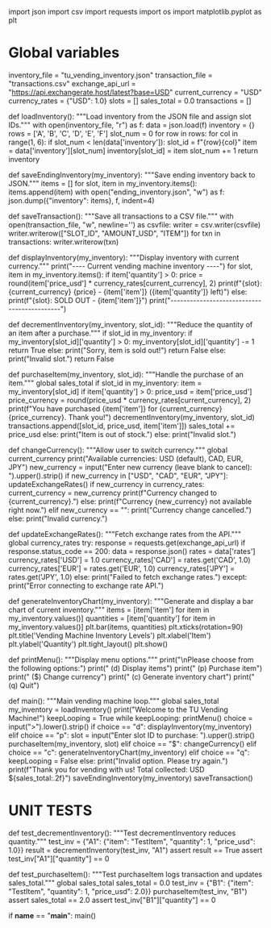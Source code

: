 import json
import csv
import requests
import os
import matplotlib.pyplot as plt

# Global variables
inventory_file = "tu_vending_inventory.json"
transaction_file = "transactions.csv"
exchange_api_url = "https://api.exchangerate.host/latest?base=USD"
current_currency = "USD"
currency_rates = {"USD": 1.0}
slots = []
sales_total = 0.0
transactions = []

def loadInventory():
    """Load inventory from the JSON file and assign slot IDs."""
    with open(inventory_file, "r") as f:
        data = json.load(f)
    inventory = {}
    rows = ['A', 'B', 'C', 'D', 'E', 'F']
    slot_num = 0
    for row in rows:
        for col in range(1, 6):
            if slot_num < len(data['inventory']):
                slot_id = f"{row}{col}"
                item = data['inventory'][slot_num]
                inventory[slot_id] = item
                slot_num += 1
    return inventory

def saveEndingInventory(my_inventory):
    """Save ending inventory back to JSON."""
    items = []
    for slot, item in my_inventory.items():
        items.append(item)
    with open("ending_inventory.json", "w") as f:
        json.dump({"inventory": items}, f, indent=4)

def saveTransaction():
    """Save all transactions to a CSV file."""
    with open(transaction_file, "w", newline='') as csvfile:
        writer = csv.writer(csvfile)
        writer.writerow(["SLOT_ID", "AMOUNT_USD", "ITEM"])
        for txn in transactions:
            writer.writerow(txn)

def displayInventory(my_inventory):
    """Display inventory with current currency."""
    print("---- Current vending machine inventory ----")
    for slot, item in my_inventory.items():
        if item['quantity'] > 0:
            price = round(item['price_usd'] * currency_rates[current_currency], 2)
            print(f"{slot}: {current_currency} {price} - {item['item']} ({item['quantity']} left)")
        else:
            print(f"{slot}: SOLD OUT - {item['item']}")
    print("--------------------------------------------")

def decrementInventory(my_inventory, slot_id):
    """Reduce the quantity of an item after a purchase."""
    if slot_id in my_inventory:
        if my_inventory[slot_id]['quantity'] > 0:
            my_inventory[slot_id]['quantity'] -= 1
            return True
        else:
            print("Sorry, item is sold out!")
            return False
    else:
        print("Invalid slot.")
        return False

def purchaseItem(my_inventory, slot_id):
    """Handle the purchase of an item."""
    global sales_total
    if slot_id in my_inventory:
        item = my_inventory[slot_id]
        if item['quantity'] > 0:
            price_usd = item['price_usd']
            price_currency = round(price_usd * currency_rates[current_currency], 2)
            print(f"You have purchased {item['item']} for {current_currency} {price_currency}. Thank you!")
            decrementInventory(my_inventory, slot_id)
            transactions.append([slot_id, price_usd, item['item']])
            sales_total += price_usd
        else:
            print("Item is out of stock.")
    else:
        print("Invalid slot.")

def changeCurrency():
    """Allow user to switch currency."""
    global current_currency
    print("Available currencies: USD (default), CAD, EUR, JPY")
    new_currency = input("Enter new currency (leave blank to cancel): ").upper().strip()
    if new_currency in ["USD", "CAD", "EUR", "JPY"]:
        updateExchangeRates()
        if new_currency in currency_rates:
            current_currency = new_currency
            print(f"Currency changed to {current_currency}.")
        else:
            print(f"Currency {new_currency} not available right now.")
    elif new_currency == "":
        print("Currency change cancelled.")
    else:
        print("Invalid currency.")

def updateExchangeRates():
    """Fetch exchange rates from the API."""
    global currency_rates
    try:
        response = requests.get(exchange_api_url)
        if response.status_code == 200:
            data = response.json()
            rates = data['rates']
            currency_rates['USD'] = 1.0
            currency_rates['CAD'] = rates.get('CAD', 1.0)
            currency_rates['EUR'] = rates.get('EUR', 1.0)
            currency_rates['JPY'] = rates.get('JPY', 1.0)
        else:
            print("Failed to fetch exchange rates.")
    except:
        print("Error connecting to exchange rate API.")

def generateInventoryChart(my_inventory):
    """Generate and display a bar chart of current inventory."""
    items = [item['item'] for item in my_inventory.values()]
    quantities = [item['quantity'] for item in my_inventory.values()]
    plt.bar(items, quantities)
    plt.xticks(rotation=90)
    plt.title('Vending Machine Inventory Levels')
    plt.xlabel('Item')
    plt.ylabel('Quantity')
    plt.tight_layout()
    plt.show()

def printMenu():
    """Display menu options."""
    print("\nPlease choose from the following options:")
    print(" (d) Display items")
    print(" (p) Purchase item")
    print(" ($) Change currency")
    print(" (c) Generate inventory chart")
    print(" (q) Quit")

def main():
    """Main vending machine loop."""
    global sales_total
    my_inventory = loadInventory()
    print("Welcome to the TU Vending Machine!")
    keepLooping = True
    while keepLooping:
        printMenu()
        choice = input(">").lower().strip()
        if choice == "d":
            displayInventory(my_inventory)
        elif choice == "p":
            slot = input("Enter slot ID to purchase: ").upper().strip()
            purchaseItem(my_inventory, slot)
        elif choice == "$":
            changeCurrency()
        elif choice == "c":
            generateInventoryChart(my_inventory)
        elif choice == "q":
            keepLooping = False
        else:
            print("Invalid option. Please try again.")
    print(f"Thank you for vending with us! Total collected: USD ${sales_total:.2f}")
    saveEndingInventory(my_inventory)
    saveTransaction()

#  UNIT TESTS 

def test_decrementInventory():
    """Test decrementInventory reduces quantity."""
    test_inv = {"A1": {"item": "TestItem", "quantity": 1, "price_usd": 1.0}}
    result = decrementInventory(test_inv, "A1")
    assert result == True
    assert test_inv["A1"]["quantity"] == 0

def test_purchaseItem():
    """Test purchaseItem logs transaction and updates sales_total."""
    global sales_total
    sales_total = 0.0
    test_inv = {"B1": {"item": "TestItem", "quantity": 1, "price_usd": 2.0}}
    purchaseItem(test_inv, "B1")
    assert sales_total == 2.0
    assert test_inv["B1"]["quantity"] == 0

if __name__ == "__main__":
    main()
